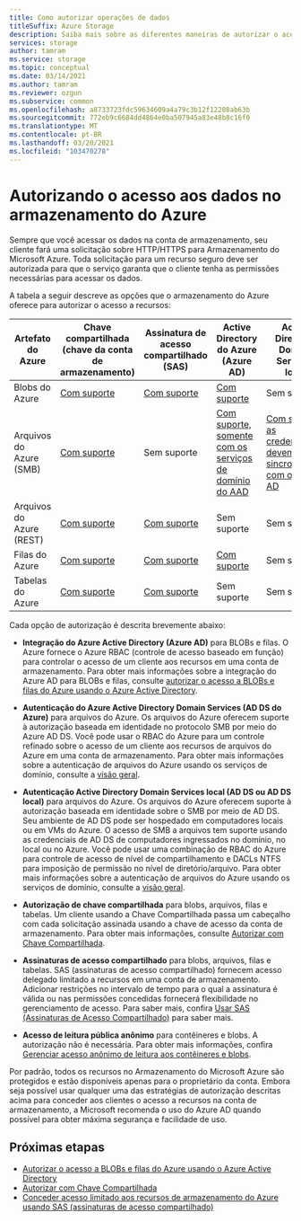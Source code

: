```yaml
---
title: Como autorizar operações de dados
titleSuffix: Azure Storage
description: Saiba mais sobre as diferentes maneiras de autorizar o acesso ao armazenamento do Azure, incluindo Azure Active Directory, autorização de chave compartilhada ou SAS (assinaturas de acesso compartilhado).
services: storage
author: tamram
ms.service: storage
ms.topic: conceptual
ms.date: 03/14/2021
ms.author: tamram
ms.reviewer: ozgun
ms.subservice: common
ms.openlocfilehash: a8733723fdc59634609a4a79c3b12f12208ab63b
ms.sourcegitcommit: 772eb9c6684dd4864e0ba507945a83e48b8c16f0
ms.translationtype: MT
ms.contentlocale: pt-BR
ms.lasthandoff: 03/20/2021
ms.locfileid: "103470278"
---
```

# <a name="authorizing-access-to-data-in-azure-storage"></a>Autorizando o acesso aos dados no armazenamento do Azure

Sempre que você acessar os dados na conta de armazenamento, seu cliente fará uma solicitação sobre HTTP/HTTPS para Armazenamento do Microsoft Azure. Toda solicitação para um recurso seguro deve ser autorizada para que o serviço garanta que o cliente tenha as permissões necessárias para acessar os dados.

A tabela a seguir descreve as opções que o armazenamento do Azure oferece para autorizar o acesso a recursos:

| Artefato do Azure | Chave compartilhada (chave da conta de armazenamento) | Assinatura de acesso compartilhado (SAS) | Active Directory do Azure (Azure AD) | Active Directory Domain Services local | Acesso de leitura público anônimo |
| -------------- | -------------------------------- | ----------------------------- | --------------------------------- | ------------------------------------------------------ | ---------------------------- |
|Blobs do Azure     |[Com suporte](/rest/api/storageservices/authorize-with-shared-key/)         |[Com suporte](storage-sas-overview.md)         |[Com suporte](storage-auth-aad.md)         |Sem suporte|[Com suporte](../blobs/anonymous-read-access-configure.md)         |
|Arquivos do Azure (SMB)     |[Com suporte](/rest/api/storageservices/authorize-with-shared-key/)         |Sem suporte         |[Com suporte, somente com os serviços de domínio do AAD](../files/storage-files-active-directory-overview.md)         |[Com suporte, as credenciais devem ser sincronizadas com o Azure AD](../files/storage-files-active-directory-overview.md)|Sem suporte         |
|Arquivos do Azure (REST)     |[Com suporte](/rest/api/storageservices/authorize-with-shared-key/)         |[Com suporte](storage-sas-overview.md)         |Sem suporte         |Sem suporte |Sem suporte         |
|Filas do Azure     |[Com suporte](/rest/api/storageservices/authorize-with-shared-key/)         |[Com suporte](storage-sas-overview.md)         |[Com suporte](storage-auth-aad.md)         |Sem suporte | Sem suporte         |
|Tabelas do Azure     |[Com suporte](/rest/api/storageservices/authorize-with-shared-key/)         |[Com suporte](storage-sas-overview.md)         |Sem suporte         |Sem suporte| Sem suporte         |

Cada opção de autorização é descrita brevemente abaixo:

- **Integração do Azure Active Directory (Azure AD)** para BLOBs e filas. O Azure fornece o Azure RBAC (controle de acesso baseado em função) para controlar o acesso de um cliente aos recursos em uma conta de armazenamento. Para obter mais informações sobre a integração do Azure AD para BLOBs e filas, consulte [autorizar o acesso a BLOBs e filas do Azure usando o Azure Active Directory](storage-auth-aad.md).

- **Autenticação do Azure Active Directory Domain Services (AD DS do Azure)** para arquivos do Azure. Os arquivos do Azure oferecem suporte à autorização baseada em identidade no protocolo SMB por meio do Azure AD DS. Você pode usar o RBAC do Azure para um controle refinado sobre o acesso de um cliente aos recursos de arquivos do Azure em uma conta de armazenamento. Para obter mais informações sobre a autenticação de arquivos do Azure usando os serviços de domínio, consulte a [visão geral](../files/storage-files-active-directory-overview.md).

- **Autenticação Active Directory Domain Services local (AD DS ou AD DS local)** para arquivos do Azure. Os arquivos do Azure oferecem suporte à autorização baseada em identidade sobre o SMB por meio de AD DS. Seu ambiente de AD DS pode ser hospedado em computadores locais ou em VMs do Azure. O acesso de SMB a arquivos tem suporte usando as credenciais de AD DS de computadores ingressados no domínio, no local ou no Azure. Você pode usar uma combinação de RBAC do Azure para controle de acesso de nível de compartilhamento e DACLs NTFS para imposição de permissão no nível de diretório/arquivo. Para obter mais informações sobre a autenticação de arquivos do Azure usando os serviços de domínio, consulte a [visão geral](../files/storage-files-active-directory-overview.md).

- **Autorização de chave compartilhada** para blobs, arquivos, filas e tabelas. Um cliente usando a Chave Compartilhada passa um cabeçalho com cada solicitação assinada usando a chave de acesso da conta de armazenamento. Para obter mais informações, consulte [Autorizar com Chave Compartilhada](/rest/api/storageservices/authorize-with-shared-key/).
- **Assinaturas de acesso compartilhado** para blobs, arquivos, filas e tabelas. SAS (assinaturas de acesso compartilhado) fornecem acesso delegado limitado a recursos em uma conta de armazenamento. Adicionar restrições no intervalo de tempo para o qual a assinatura é válida ou nas permissões concedidas fornecerá flexibilidade no gerenciamento de acesso. Para saber mais, confira [Usar SAS (Assinaturas de Acesso Compartilhado)](storage-sas-overview.md) para saber mais.
- **Acesso de leitura pública anônimo** para contêineres e blobs. A autorização não é necessária. Para obter mais informações, confira [Gerenciar acesso anônimo de leitura aos contêineres e blobs](../blobs/anonymous-read-access-configure.md).  

Por padrão, todos os recursos no Armazenamento do Microsoft Azure são protegidos e estão disponíveis apenas para o proprietário da conta. Embora seja possível usar qualquer uma das estratégias de autorização descritas acima para conceder aos clientes o acesso a recursos na conta de armazenamento, a Microsoft recomenda o uso do Azure AD quando possível para obter máxima segurança e facilidade de uso.

## <a name="next-steps"></a>Próximas etapas

- [Autorizar o acesso a BLOBs e filas do Azure usando o Azure Active Directory](storage-auth-aad.md)
- [Autorizar com Chave Compartilhada](/rest/api/storageservices/authorize-with-shared-key/)
- [Conceder acesso limitado aos recursos de armazenamento do Azure usando SAS (assinaturas de acesso compartilhado)](storage-sas-overview.md)
